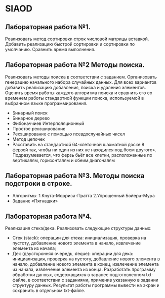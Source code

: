 # SIAOD
## Лабораторная работа №1.

Реализовать метод сортировки строк числовой матрицы вставкой. Добавить реализацию быстрой сортировки и сортировки по умолчанию. Сравнить время выполнения. 

## Лабораторная работа №2 Методы поиска.

Реализовать методы поиска в соответствии с заданием. Организовать генерацию начального набора случайных данных. Для всех вариантов добавить реализацию добавления, поиска и удаления элементов. Оценить время работы каждого алгоритма поиска и сравнить его со временем работы стандартной функции поиска, используемой в выбранном языке программирования.
 
 * Бинарный поиск
 * Бинарное дерево
 * Фибоначчиев	Интерполяционный
 * Простое рехэширование
 * Рехэширование с помощью псевдослучайных чисел
 * Метод цепочек
 * Расставить на стандартной 64-клеточной шахматной доске 8 ферзей так, чтобы ни один из них не находился под боем другого». Подразумевается, что ферзь бьёт все клетки,          расположенные по вертикалям, горизонталям и обеим диагоналям
  

## Лабораторная работа №3. Методы поиска подстроки в строке. 
* Алгоритмы: 
1.Кнута-Морриса-Пратта
2.Упрощенный Бойера-Мура
* Задание «Пятнашки»


## Лабораторная работа №4.
Реализация стека/дека.
Реализовать следующие структуры данных:
 * Стек (stack):
   операции для стека: инициализация, проверка на пустоту, добавление
   нового элемента в начало, извлечение элемента из начала;
 * Дек (двусторонняя очередь, deque):
операции для дека: инициализация, проверка на пустоту, добавление
нового элемента в начало, добавление нового элемента в конец,
извлечение элемента из начала, извлечение элемента из конца.
Разработать программу обработки данных, содержащихся в заранее
подготовленном txt-файле, в соответствии с заданиями, применив
указанную в задании структуру данных. Результат работы программы
вывести на экран и сохранить в отдельном txt-файле.
